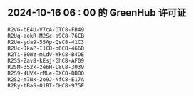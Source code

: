 ## 2024-10-16 06 : 00 的 GreenHub 许可证
```
R2VG-bE4U-V7cA-DTC8-FB49
R2Uq-aekR-M2Sc-a9C8-76CB
R2Ue-yda9-55Ap-QsC8-41C3
R2Uc-JkaP-I1C8-o6C8-466B
R2Ti-80Wz-mLdV-WkC8-B4DE
R2SS-ZavB-kEsj-GhC8-AF09
R2SM-352k-ze6H-L8C8-3039
R2S9-4UVX-rMLe-BXC8-BB80
R2S2-m7Nx-2o9J-NfC8-E17A
R2Ry-tBaS-01BI-CHC8-975F
```
